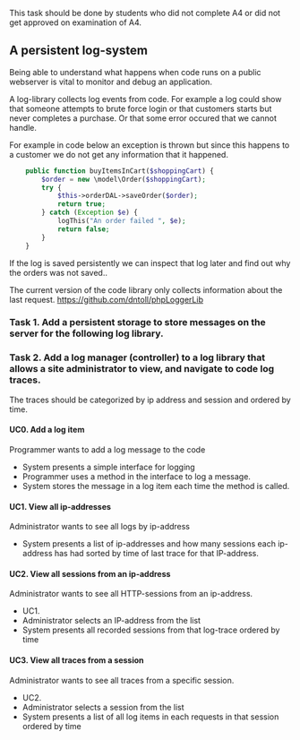 This task should be done by students who did not complete A4 or did not get approved on examination of A4.

## A persistent log-system
Being able to understand what happens when code runs on a public webserver is vital to monitor and debug an application.

A log-library collects log events from code. For example a log could show that someone attempts to brute force login or that customers starts but never completes a purchase. Or that some error occured that we cannot handle.

For example in code below an exception is thrown but since this happens to a customer we do not get any information that it happened.
```php
	public function buyItemsInCart($shoppingCart) {
		$order = new \model\Order($shoppingCart);
		try {
			$this->orderDAL->saveOrder($order);
			return true;
		} catch (Exception $e) {
			logThis("An order failed ", $e);
			return false;
		}
	}
```
If the log is saved persistently we can inspect that log later and find out why the orders was not saved..

The current version of the code library only collects information about the last request.
https://github.com/dntoll/phpLoggerLib

### Task 1. Add a persistent storage to store messages on the server for the following log library. 

### Task 2. Add a log manager (controller) to a log library that allows a site administrator to view, and navigate to code log traces.

The traces should be categorized by ip address and session and ordered by time.

#### UC0. Add a log item 
Programmer wants to add a log message to the code
 * System presents a simple interface for logging
 * Programmer uses a method in the interface to log a message.
 * System stores the message in a log item each time the method is called.

#### UC1. View all ip-addresses
Administrator wants to see all logs by ip-address
 * System presents a list of ip-addresses and how many sessions each ip-address has had sorted by time of last trace for that IP-address.

#### UC2. View all sessions from an ip-address
Administrator wants to see all HTTP-sessions from an ip-address.
 * UC1. 
 * Administrator selects an IP-address from the list
 * System presents all recorded sessions from that log-trace ordered by time

#### UC3. View all traces from a session
Administrator wants to see all traces from a specific session.
 * UC2. 
 * Administrator selects a session from the list
 * System presents a list of all log items in each requests in that session ordered by time
